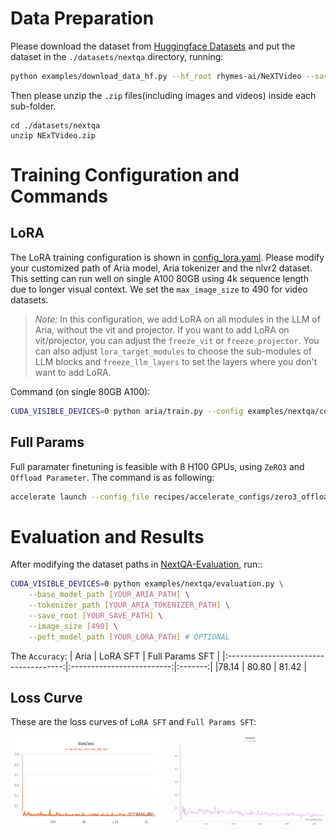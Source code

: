 # Data Preparation
Please download the dataset from [Huggingface Datasets](https://huggingface.co/datasets/rhymes-ai/NeXTVideo/tree/main) and put the dataset in the `./datasets/nextqa` directory, running:
```bash
python examples/download_data_hf.py --hf_root rhymes-ai/NeXTVideo --save_root ./datasets/nextqa
```

Then please unzip the `.zip` files(including images and videos) inside each sub-folder.
```
cd ./datasets/nextqa
unzip NExTVideo.zip
```


# Training Configuration and Commands

## LoRA
The LoRA training configuration is shown in [config_lora.yaml](../../examples/nextqa/config_lora.yaml). Please modify your customized path of Aria model, Aria tokenizer and the nlvr2 dataset. This setting can run well on single A100 80GB using 4k sequence length due to longer visual context. We set the `max_image_size` to 490 for video datasets.

> *Note:* In this configuration, we add LoRA on all modules in the LLM of Aria, without the vit and projector. If you want to add LoRA on vit/projector, you can adjust the `freeze_vit` or `freeze_projector`. You can also adjust `lora_target_modules` to choose the sub-modules of LLM blocks and `freeze_llm_layers` to set the layers where you don't want to add LoRA.

Command (on single 80GB A100):
```bash
CUDA_VISIBLE_DEVICES=0 python aria/train.py --config examples/nextqa/config_lora.yaml --output_dir [YOUR_OUT_DIR]
```

## Full Params
Full paramater finetuning is feasible with 8 H100 GPUs, using `ZeRO3` and `Offload Parameter`. The command is as following:
```bash
accelerate launch --config_file recipes/accelerate_configs/zero3_offload.yaml aria/train.py --config examples/nextqa/config_full.yaml --output_dir [YOUR_OUT_DIR]
```

# Evaluation and Results
After modifying the dataset paths in [NextQA-Evaluation](../../examples/nextqa/evaluation.py#L45), run::
```bash
CUDA_VISIBLE_DEVICES=0 python examples/nextqa/evaluation.py \
    --base_model_path [YOUR_ARIA_PATH] \
    --tokenizer_path [YOUR_ARIA_TOKENIZER_PATH] \
    --save_root [YOUR_SAVE_PATH] \
    --image_size [490] \
    --peft_model_path [YOUR_LORA_PATH] # OPTIONAL
```

The `Accuracy`:
| Aria                           | LoRA SFT               | Full Params SFT  |
|:-------------------------------------:|:-------------------------:|:-------:|
|78.14 | 80.80 | 81.42 |

## Loss Curve
These are the loss curves of `LoRA SFT` and `Full Params SFT`:

<div style="display: flex; justify-content: space-between;">
    <img src="../../assets/nextqa_loss_lora.png" alt="Left Image" style="width: 48%;">
    <img src="../../assets/nextqa_loss_full.png" alt="Right Image" style="width: 48%;">
</div>
